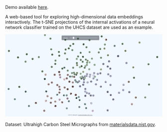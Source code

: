 Demo available [here](https://mallorywittwer.github.io/microstructure-explorer/).

A web-based tool for exploring high-dimensional data embeddings interactively. The t-SNE projections of the internal activations of a neural network classifier trained on the UHCS dataset are used as an example.

![screenshot](https://github.com/MalloryWittwer/microstructure-explorer/blob/master/public/screenshot.png?raw=true)

Dataset: Ultrahigh Carbon Steel Micrographs from [materialsdata.nist.gov](https://materialsdata.nist.gov/handle/11256/940).
